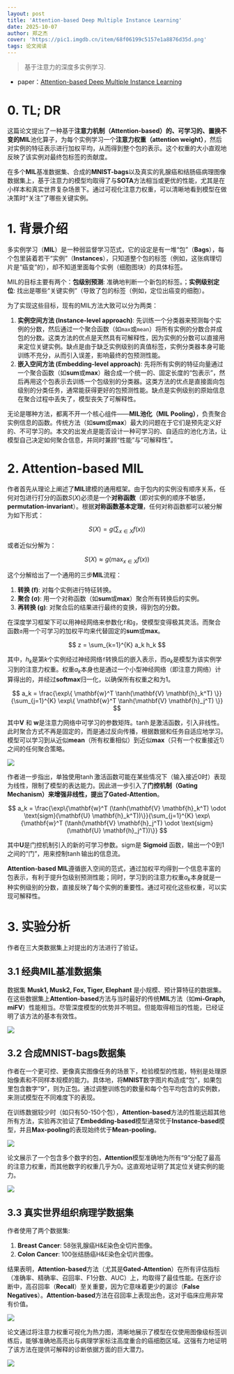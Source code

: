 ```yaml
---
layout: post
title: 'Attention-based Deep Multiple Instance Learning'
date: 2025-10-07
author: 郑之杰
cover: 'https://pic1.imgdb.cn/item/68f06199c5157e1a8876d35d.png'
tags: 论文阅读
---
```


> 基于注意力的深度多实例学习.

- paper：[Attention-based Deep Multiple Instance Learning](https://arxiv.org/abs/1802.04712)


# 0. TL; DR

这篇论文提出了一种基于**注意力机制（Attention-based）**的、可学习的、置换不变的**MIL**池化算子，为每个实例学习一个**注意力权重（attention weight）**，然后对实例的特征表示进行加权平均，从而得到整个包的表示。这个权重的大小直观地反映了该实例对最终包标签的贡献度。

在多个**MIL**基准数据集、合成的**MNIST-bags**以及真实的乳腺癌和结肠癌病理图像数据集上，基于注意力的模型均取得了与**SOTA**方法相当或更优的性能，尤其是在小样本和真实世界复杂场景下。通过可视化注意力权重，可以清晰地看到模型在做决策时“关注”了哪些关键实例。

# 1. 背景介绍

多实例学习（**MIL**）是一种弱监督学习范式，它的设定是有一堆“包”（**Bags**），每个包里装着若干“实例”（**Instances**），只知道整个包的标签（例如，这张病理切片是“癌变”的），却不知道里面每个实例（细胞图块）的具体标签。

MIL的目标主要有两个：**包级别预测**: 准确地判断一个新包的标签。；**实例级别定位**: 找出是哪些“关键实例”（导致了包的标签（例如，定位出癌变的细胞）。

为了实现这些目标，现有的MIL方法大致可以分为两类：
1. **实例空间方法 (Instance-level approach)**: 先训练一个分类器来预测每个实例的分数，然后通过一个聚合函数（如`max`或`mean`）将所有实例的分数合并成包的分数。这类方法的优点是天然具有可解释性，因为实例的分数可以直接用来定位关键实例。缺点是由于缺乏实例级别的真值标签，实例分类器本身可能训练不充分，从而引入误差，影响最终的包预测性能。
2. **嵌入空间方法 (Embedding-level approach)**: 先将所有实例的特征向量通过一个聚合函数（如**sum**或**max**）融合成一个统一的、固定长度的“包表示”，然后再用这个包表示去训练一个包级别的分类器。这类方法的优点是直接面向包级别的分类任务，通常能获得更好的包预测性能。缺点是实例级别的原始信息在聚合过程中丢失了，模型丧失了可解释性。

无论是哪种方法，都离不开一个核心组件——**MIL池化（MIL Pooling）**，负责聚合实例信息的函数。传统方法（如**sum**或**max**）最大的问题在于它们是预先定义好的、不可学习的。本文的出发点是能否设计一种可学习的、自适应的池化方法，让模型自己决定如何聚合信息，并同时兼顾“性能”与“可解释性”。

# 2. Attention-based MIL

作者首先从理论上阐述了**MIL**建模的通用框架。由于包内的实例没有顺序关系，任何对包进行打分的函数$S(X)$必须是一个**对称函数**（即对实例的顺序不敏感，**permutation-invariant**）。根据**对称函数基本定理**，任何对称函数都可以被分解为如下形式：

$$ S(X) = g\left( \sum_{x \in X} f(x) \right) $$

或者近似分解为：

$$ S(X) \approx g\left( \max_{x \in X} f(x) \right) $$

这个分解给出了一个通用的三步**MIL**流程：
1.  **转换 (f)**: 对每个实例进行特征转换。
2.  **聚合 (σ)**: 用一个对称函数（如**sum**或**max**）聚合所有转换后的实例。
3.  **再转换 (g)**: 对聚合后的结果进行最终的变换，得到包的分数。

在深度学习框架下可以用神经网络来参数化`f`和`g`，使模型变得极其灵活。而聚合函数`σ`用一个可学习的加权平均来代替固定的**sum**或**max**。

$$ z = \sum_{k=1}^{K} a_k h_k $$

其中，$h_k$是第$k$个实例经过神经网络`f`转换后的嵌入表示，而$a_k$是模型为该实例学习到的注意力权重。权重$a_k$本身也是通过一个小型神经网络（即注意力网络）计算得出的，并经过**softmax**归一化，以确保所有权重之和为1。

$$ a_k = \frac{\exp\{ \mathbf{w}^T \tanh(\mathbf{V} \mathbf{h}_k^T) \}}{\sum_{j=1}^{K} \exp\{ \mathbf{w}^T \tanh(\mathbf{V} \mathbf{h}_j^T) \}} $$

其中$\mathbf{V}$ 和 $\mathbf{w}$是注意力网络中可学习的参数矩阵。$\tanh$是激活函数，引入非线性。此时聚合方式不再是固定的，而是通过反向传播，根据数据和任务自适应地学习。模型可以学习到从近似**mean**（所有权重相似）到近似**max**（只有一个权重接近1）之间的任何聚合策略。

![](https://pic1.imgdb.cn/item/68f092e0c5157e1a88789d00.png)

作者进一步指出，单独使用$\tanh$激活函数可能在某些情况下（输入接近0时）表现为线性，限制了模型的表达能力。因此进一步引入了**门控机制（Gating Mechanism）**来增强非线性，提出了**Gated-Attention**。

$$ a_k = \frac{\exp\{\mathbf{w}^T (\tanh(\mathbf{V} \mathbf{h}_k^T) \odot \text{sigm}(\mathbf{U} \mathbf{h}_k^T))\}}{\sum_{j=1}^{K} \exp\{\mathbf{w}^T (\tanh(\mathbf{V} \mathbf{h}_j^T) \odot \text{sigm}(\mathbf{U} \mathbf{h}_j^T))\}} $$

其中$\mathbf{U}$是门控机制引入的新的可学习参数。$\text{sigm}$是 **Sigmoid** 函数，输出一个0到1之间的“门”，用来控制$\tanh$输出的信息流。

**Attention-based MIL**遵循嵌入空间的范式，通过加权平均得到一个信息丰富的包表示，有利于提升包级别预测性能；同时，学习到的注意力权重$a_k$本身就是一种实例级别的分数，直接反映了每个实例的重要性。通过可视化这些权重，可以实现可解释性。


# 3. 实验分析

作者在三大类数据集上对提出的方法进行了验证。

## 3.1 经典MIL基准数据集

数据集 **Musk1, Musk2, Fox, Tiger, Elephant** 是小规模、预计算特征的数据集。在这些数据集上**Attention-based**方法与当时最好的传统**MIL**方法（如**mi-Graph, miFV**）性能相当。尽管深度模型的优势并不明显。但能取得相当的性能，已经证明了该方法的基本有效性。

![](https://pic1.imgdb.cn/item/68f0934cc5157e1a88789f8d.png)

## 3.2 合成MNIST-bags数据集

作者在一个更可控、更像真实图像任务的场景下，检验模型的性能，特别是处理原始像素和不同样本规模的能力。具体地，将**MNIST**数字图片构造成“包”，如果包里包含数字“9”，则为正包。通过调整训练包的数量和每个包平均包含的实例数，来测试模型在不同难度下的表现。

在训练数据较少时（如只有50-150个包），**Attention-based**方法的性能远超其他所有方法，实验再次验证了**Embedding-based**模型通常优于**Instance-based**模型，并且**Max-pooling**的表现始终优于**Mean-pooling**。

![](https://pic1.imgdb.cn/item/68f09470c5157e1a8878aadd.png)

论文展示了一个包含多个数字的包，**Attention**模型准确地为所有“9”分配了最高的注意力权重，而其他数字的权重几乎为0。这直观地证明了其定位关键实例的能力。

![](https://pic1.imgdb.cn/item/68f09499c5157e1a8878ad81.png)

## 3.3 真实世界组织病理学数据集

作者使用了两个数据集:
1.  **Breast Cancer**: 58张乳腺癌H&E染色全切片图像。
2.  **Colon Cancer**: 100张结肠癌H&E染色全切片图像。

结果表明，**Attention-based**方法（尤其是**Gated-Attention**）在所有评估指标（准确率、精确率、召回率、F1分数、AUC）上，均取得了最佳性能。在医疗诊断中，高召回率（**Recall**）至关重要，因为它意味着更少的漏诊（**False Negatives**）。**Attention-based**方法在召回率上表现出色，这对于临床应用非常有价值。

![](https://pic1.imgdb.cn/item/68f094dec5157e1a8878b170.png)

论文通过将注意力权重可视化为热力图，清晰地展示了模型在仅使用图像级标签训练后，能够准确地高亮出与病理学家标注高度重合的癌细胞区域。这强有力地证明了该方法在提供可解释的诊断依据方面的巨大潜力。

![](https://pic1.imgdb.cn/item/68f0950ec5157e1a8878b473.png)